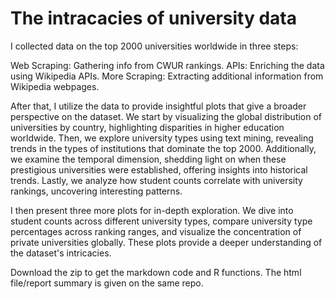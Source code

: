 # The intracacies of university data

I collected data on the top 2000 universities worldwide in three steps:

Web Scraping: Gathering info from CWUR rankings.
APIs: Enriching the data using Wikipedia APIs.
More Scraping: Extracting additional information from Wikipedia webpages.

After that, I utilize the data to provide insightful plots that give a broader perspective on the dataset. We start by visualizing the global distribution of universities by country, highlighting disparities in higher education worldwide. Then, we explore university types using text mining, revealing trends in the types of institutions that dominate the top 2000. Additionally, we examine the temporal dimension, shedding light on when these prestigious universities were established, offering insights into historical trends. Lastly, we analyze how student counts correlate with university rankings, uncovering interesting patterns.

I then present three more plots for in-depth exploration. We dive into student counts across different university types, compare university type percentages across ranking ranges, and visualize the concentration of private universities globally. These plots provide a deeper understanding of the dataset's intricacies. 

Download the zip to get the markdown code and R functions. The html file/report summary is given on the same repo.
